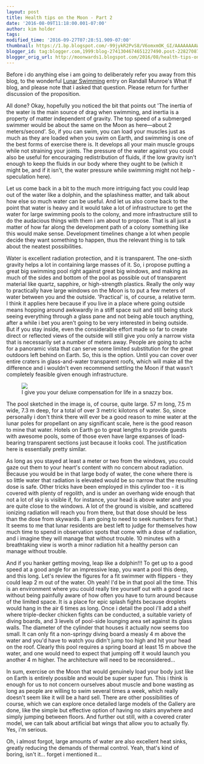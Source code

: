 ```yaml
---
layout: post
title: Health tips on the Moon - Part 2
date: '2016-08-09T11:18:00.001-07:00'
author: kim holder
tags:
modified_time: '2016-09-27T07:28:51.909-07:00'
thumbnail: https://1.bp.blogspot.com/-99jykR2PvS8/V6omxmOK_GI/AAAAAAAAWPM/h_U_PGXfFD07S0ZrRxCw-z2V_pyvGzKMwCK4B/s72-c/swimming_pool1000.jpg
blogger_id: tag:blogger.com,1999:blog-2741304674651227490.post-2282708788616696199
blogger_orig_url: http://moonwards1.blogspot.com/2016/08/health-tips-on-moon-part-2.html
---
```


Before i do anything else i am going to deliberately refer you away from this blog, to the wonderful <a href="https://what-if.xkcd.com/124/">Lunar Swimming</a> entry on Randall Munroe's What If blog, and please note that i asked that question. Please return for further discussion of the proposition.

All done? Okay, hopefully you noticed the bit that points out 'The inertia of the water is the main source of drag when swimming, and inertia is a property of matter independent of gravity. The top speed of a submerged swimmer would be about the same on the Moon as here—about 2 meters/second'. So, if you can swim, you can load your muscles just as much as they are loaded when you swim on Earth, and swimming is one of the best forms of exercise there is. It develops all your main muscle groups while not straining your joints. The pressure of the water against you could also be useful for encouraging redistribution of fluids, if the low gravity isn't enough to keep the fluids in our body where they ought to be (which it might be, and if it isn't, the water pressure while swimming might not help - speculation here).

Let us come back in a bit to the much more intriguing fact you could leap out of the water like a dolphin, and the splashiness matter, and talk about how else so much water can be useful. And let us also come back to the point that water is heavy and it would take a lot of infrastructure to get the water for large swimming pools to the colony, and more infrastructure still to do the audacious things with them i am about to propose. That is all just a matter of how far along the development path of a colony something like this would make sense. Development timelines change a lot when people decide they want something to happen, thus the relevant thing is to talk about the neatest possibilities.

Water is excellent radiation protection, and it is transparent. The one-sixth gravity helps a lot in containing large masses of it. So, i propose putting a great big swimming pool right against great big windows, and making as much of the sides and bottom of the pool as possible out of transparent material like quartz, sapphire, or high-strength plastics. Really the only way to practically have large windows on the Moon is to put a few meters of water between you and the outside. 'Practical' is, of course, a relative term. I think it applies here because if you live in a place where going outside means hopping around awkwardly in a stiff space suit and still being stuck seeing everything through a glass pane and not being able touch anything, after a while i bet you aren't going to be very interested in being outside. But if you stay inside, even the considerable effort made so far to create direct or reflected views of the outside will still give you only a narrow vista that is necessarily set a number of meters away. People are going to ache for a panoramic vista that can serve some limited substitution for the great outdoors left behind on Earth. So, this is the option. Until you can cover over entire craters in glass-and-water transparent roofs, which will make all the difference and i wouldn't even recommend settling the Moon if that wasn't completely feasible given enough infrastructure.

<figure><img  src="https://www.moonwards.com/img/swimming_pool1000.jpg" /><figcaption>I give you your deluxe compensation for life in a snazzy box.</figcaption></figure>

The pool sketched in the image is, of course, quite large. 57 m long, 7.5 m wide, 7.3 m deep, for a total of over 3 metric kilotons of water. So, since personally i don't think there will ever be a good reason to mine water at the lunar poles for propellant on any significant scale, here is the good reason to mine that water. Hotels on Earth go to great lengths to provide guests with awesome pools, some of those even have large expanses of load-bearing transparent sections just because it looks cool. The justification here is essentially pretty similar.

As long as you stayed at least a meter or two from the windows, you could gaze out them to your heart's content with no concern about radiation. Because you would be in that large body of water, the cone where there is so little water that radiation is elevated would be so narrow that the resulting dose is safe. Other tricks have been employed in this cylinder too - it is covered with plenty of regolith, and is under an overhang wide enough that not a lot of sky is visible if, for instance, your head is above water and you are quite close to the windows. A lot of the ground is visible, and scattered ionizing radiation will reach you from there, but that dose should be less than the dose from skywards. (I am going to need to seek numbers for that.) It seems to me that lunar residents are best left to judge for themselves how much time to spend in observation spots that come with a dose of radiation, and i imagine they will manage that without trouble. 10 minutes with a breathtaking view is worth a minor radiation hit a healthy person can manage without trouble.

And if you hanker getting moving, leap like a dolphin!!! To get up to a good speed at a good angle for an impressive leap, you want a pool this deep, and this long. Let's review the figures for a fit swimmer with flippers - they could leap 2 m out of the water. Oh yeah! I'd be in that pool all the time. This is an environment where you could really tire yourself out with a good race without being painfully aware of how often you have to turn around because of the limited space. It is a place for epic splash fights because droplets would hang in the air 6 times as long. Once i detail the pool i'll add a shelf where triple-decker chicken fights can be conducted, a suitable variety of diving boards, and 3 levels of pool-side lounging area set against its glass walls. The diameter of the cylinder that houses it actually now seems too small. It can only fit a non-springy diving board a measly 4 m above the water and you'd have to watch you didn't jump too high and hit your head on the roof. Clearly this pool requires a spring board at least 15 m above the water, and one would need to expect that jumping off it would launch you another 4 m higher. The architecture will need to be reconsidered...

In sum, exercise on the Moon that would genuinely load your body just like on Earth is entirely possible and would be super super fun. This i think is enough for us to not concern ourselves about muscle and bone wasting as long as people are willing to swim several times a week, which really doesn't seem like it will be a hard sell. There are other possibilities of course, which we can explore once detailed large models of the Gallery are done, like the simple but effective option of having no stairs anywhere and simply jumping between floors. And further out still, with a covered crater model, we can talk about artificial bat wings that allow you to actually fly. Yes, i'm serious.

Oh, i almost forgot, large amounts of water are also excellent heat sinks, greatly reducing the demands of thermal control. Yeah, that's kind of boring, isn't it... forget i mentioned it...

